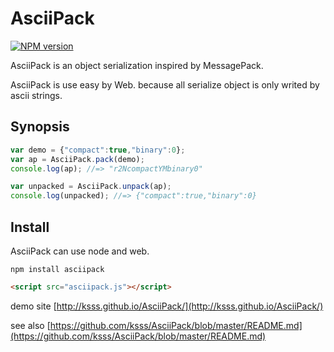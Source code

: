 # AsciiPack

[![NPM version](https://badge.fury.io/js/asciipack.png)](http://badge.fury.io/js/asciipack)

AsciiPack is an object serialization inspired by MessagePack.

AsciiPack is use easy by Web. because all serialize object is only writed by ascii strings.

## Synopsis

```javascript
var demo = {"compact":true,"binary":0};
var ap = AsciiPack.pack(demo);
console.log(ap); //=> "r2NcompactYMbinary0"

var unpacked = AsciiPack.unpack(ap);
console.log(unpacked); //=> {"compact":true,"binary":0}
```

## Install

AsciiPack can use node and web.

```
npm install asciipack
```

```html
<script src="asciipack.js"></script>
```

demo site [http://ksss.github.io/AsciiPack/](http://ksss.github.io/AsciiPack/)

see also [https://github.com/ksss/AsciiPack/blob/master/README.md](https://github.com/ksss/AsciiPack/blob/master/README.md)
